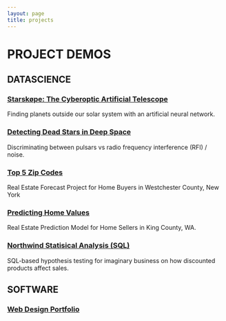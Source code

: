 ```yaml
---
layout: page
title: projects
---
```


# PROJECT DEMOS

## DATASCIENCE

### [Starskøpe: The Cyberoptic Artificial Telescope](/projects/datascience/starskope/demo.html)

Finding planets outside our solar system with an artificial neural network.

### [Detecting Dead Stars in Deep Space](/projects/datascience/pulsars/demo.html)

Discriminating between pulsars vs radio frequency interference (RFI) / noise.

### [Top 5 Zip Codes](/projects/datascience/top5-zipcodes/demo.html)

Real Estate Forecast Project for Home Buyers in Westchester County, New York

### [Predicting Home Values](/projects/datascience/king-county/demo.html)

Real Estate Prediction Model for Home Sellers in King County, WA.


### [Northwind Statisical Analysis (SQL)](/projects/datascience/northwind/demo.html)

SQL-based hypothesis testing for imaginary business on how discounted products affect sales.

<!-- 
## HARDWARE

[Building a PC](/projects/hardware/building-a-pc.html)
-->
## SOFTWARE

### [Web Design Portfolio](/projects/software/webdesign.html)